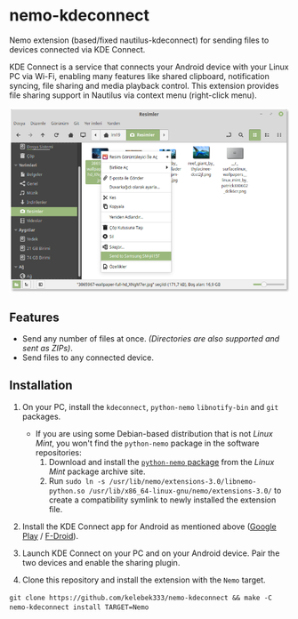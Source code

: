 nemo-kdeconnect
====================
Nemo extension (based/fixed nautilus-kdeconnect) for sending files to devices connected via KDE Connect.

KDE Connect is a service that connects your Android device with your Linux PC via Wi-Fi, enabling many features like shared clipboard, notification syncing, file sharing and media playback control. This extension provides file sharing support in Nautilus via context menu (right-click menu).

![Screenshot](./nemo-kdeconnect.png)

Features
---------
* Send any number of files at once. _(Directories are also supported and sent as ZIPs)_.
* Send files to any connected device.

Installation
-------------

1. On your PC, install the `kdeconnect`, `python-nemo` `libnotify-bin` and `git` packages.

     * If you are using some Debian-based distribution that is not *Linux Mint*, you won't find the `python-nemo` package in the software repositories:
        1. Download and install the [`python-nemo` package](http://packages.linuxmint.com/pool/backport/n/nemo-python/) from the *Linux Mint* package archive site.
        2. Run `sudo ln -s /usr/lib/nemo/extensions-3.0/libnemo-python.so /usr/lib/x86_64-linux-gnu/nemo/extensions-3.0/` to create a compatibility symlink to newly installed the extension file.
        
2. Install the KDE Connect app for Android as mentioned above ([Google Play](https://play.google.com/store/apps/details?id=org.kde.kdeconnect_tp) / [F-Droid](https://f-droid.org/repository/browse/?fdid=org.kde.kdeconnect_tp)).

3. Launch KDE Connect on your PC and on your Android device. Pair the two devices and enable the sharing plugin.

4. Clone this repository and install the extension with the `Nemo` target.

`git clone https://github.com/kelebek333/nemo-kdeconnect && make -C nemo-kdeconnect install TARGET=Nemo`
